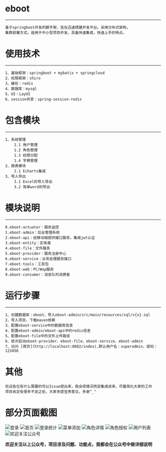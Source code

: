# eboot

---
    基于springboot开发的脚手架，旨在迅速搭建开发平台。采用分布式架构，
    集群部署方式。适用于中小型项目开发，具备快速集成，快速上手的特点。

# 使用技术

---
    1、基础框架：springboot + mybatis + springcloud
    2、权限框架：shiro
    3、缓存：redis
    4、数据库：mysql
    5、UI：LayUI
    6、session共享：spring-session-redis
# 包含模块

---
    1、系统管理
        1.1 用户管理
        1.2 角色管理
        1.3 权限分配
        1.4 字典管理
    2、报表模块
        2.1 Echarts集成
    3、导入导出
        3.1 Excel的导入导出
        3.2 简单word的导出
# 模块说明

---
    0.eboot-actuator：服务监控
    1.eboot-admin：后台管理系统
    2.eboot-api：给移动端提供接口服务，集成jwt认证
    3.eboot-entity：实体类
    4.eboot-file：文件服务
    5.eboot-provider：服务注册中心
    6.eboot-service：业务处理服务接口
    7.eboot-tools：工具包
    8.eboot-web：PC/Wap服务
    9.eboot-consumer：消息队列消费者
# 运行步骤

---
    1、创建数据库：eboot，导入eboot-admin/src/main/resources/sql/v{x}.sql
    2、导入项目，下载maven依赖
    3、配置eboot-service中的数据库信息
    4、配置eboot-admin/eboot-api中的redis信息
    5、配置eboot-file中的文件上传路径
    6、依次启动eboot-provider、eboot-file、eboot-service、eboot-admin
    7、访问 [首页](http://localhost:8882/index),默认用户名：superadmin，密码：123456

# 其他
    欢迎各位有什么需要的可以Issue提出来，我会视情况而定集成进来，尽量简化大家的工作
    项目肯定有很多不足之处，大家多提宝贵意见，多谢^_^
# 部分页面截图
![登录](https://gitee.com/uploads/images/2018/0514/173817_401f4989_660787.png "login.png")
![首页](https://gitee.com/uploads/images/2018/0514/173051_16baa875_660787.png "index.png")
![登录统计](https://gitee.com/uploads/images/2018/0514/173130_d65ff447_660787.png "login_report.png")
![菜单添加](https://gitee.com/uploads/images/2018/0514/173141_4a33e5f2_660787.png "menu_add.png")
![角色详情](https://gitee.com/uploads/images/2018/0514/173154_8bb32a20_660787.png "role_detail.png")
![角色授权](https://gitee.com/uploads/images/2018/0514/173204_68287e03_660787.png "role_permit.png")
![用户列表](https://gitee.com/uploads/images/2018/0514/173213_e00fc2d5_660787.png "user_index.png")
![欢迎关注公众号](https://images.gitee.com/uploads/images/2018/0726/081557_aa7756c9_660787.jpeg "陌与尘埃")


**欢迎关注以上公众号，项目涉及问题、功能点，我都会在公众号中做详细说明**